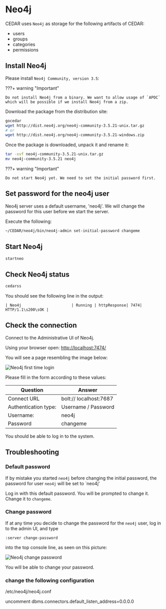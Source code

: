 # Neo4j
CEDAR uses `Neo4j` as storage for the following artifacts of CEDAR:

- users
- groups
- categories
- permissions
    

## Install Neo4j

Please install `Neo4j Community, version 3.5`:

???+ warning "Important"

    Do not install Neo4j from a binary. We want to allow usage of `APOC` which will be possible if we install Neo4j from a zip.

Download the package from the distribution site:

```sh
gocedar
wget http://dist.neo4j.org/neo4j-community-3.5.21-unix.tar.gz
# or
wget http://dist.neo4j.org/neo4j-community-3.5.21-windows.zip
```

Once the package is downloaded, unpack it and rename it:

```sh
tar -xvf neo4j-community-3.5.21-unix.tar.gz
mv neo4j-community-3.5.21 neo4j
```

???+ warning "Important"

    Do not start Neo4j yet. We need to set the initial password first.

## Set password for the neo4j user

Neo4j server uses a default username, 'neo4j'. We will change the password for this user before we start the server.

Execute the following:

```sh
~/CEDAR/neo4j/bin/neo4j-admin set-initial-password changeme
```

## Start Neo4j

```sh
startneo
```

## Check Neo4j status
```sh
cedarss
```

You should see the following line in the output:
```
| Neo4j                      | Running | httpResponse| 7474| HTTP/1.1\s200\sOK |
```


## Check the connection

Connect to the Administrative UI of Neo4j.

Using your browser open: [http://localhost:7474/](http://localhost:7474/)

You will see a page resembling the image below:

![Neo4j first time login](../img/neo4j-first-time-login.png)

Please fill in the form according to these values:

| Question                      | Answer |
| -----------                   | ----------- |
|Connect URL                    | bolt://   localhost:7687|
|Authentication type:           | Username / Password|
|Username:                      | neo4j|
|Password                       | changeme|

You should be able to log in to the system.

## Troubleshooting

### Default password
If by mistake you started `neo4j` before changing the initial password, the password for user `neo4j` will be set to `neo4j'

Log in with this default password. You will be prompted to change it. Change it to `changeme`.

### Change password
If at any time you decide to change the password for the `neo4j` user, log in to the admin UI, and type

```
:server change-password
```

into the top console line, as seen on this picture:

![Neo4j change password](../img/neo4j-change-password.png)

You will be able to change your password.

### change the following configuration
/etc/neo4j/neo4j.conf

uncomment dbms.connectors.default_listen_address=0.0.0.0